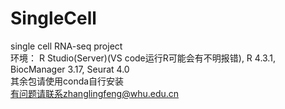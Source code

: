 # SingleCell
single cell RNA-seq project
<br />环境： R Studio(Server)(VS code运行R可能会有不明报错), R 4.3.1, BiocManager 3.17, Seurat 4.0
<br />其余包请使用conda自行安装
<br />有问题请联系zhanglingfeng@whu.edu.cn
